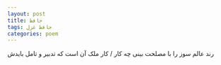 ```yaml
---
layout: post
title: حافظ
tags: حافظ غزل
categories: poem
---
```


رند عالم سوز را با مصلحت بینی چه کار / کار ملک آن است که تدبیر و تامل بایدش